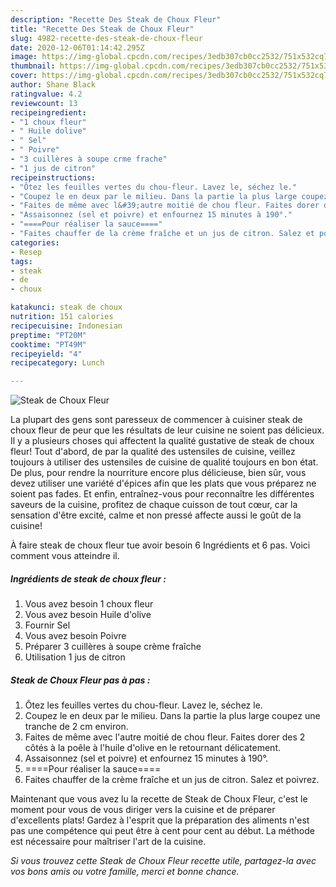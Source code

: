 ```yaml
---
description: "Recette Des Steak de Choux Fleur"
title: "Recette Des Steak de Choux Fleur"
slug: 4982-recette-des-steak-de-choux-fleur
date: 2020-12-06T01:14:42.295Z
image: https://img-global.cpcdn.com/recipes/3edb307cb0cc2532/751x532cq70/steak-de-choux-fleur-photo-principale-de-la-recette.jpg
thumbnail: https://img-global.cpcdn.com/recipes/3edb307cb0cc2532/751x532cq70/steak-de-choux-fleur-photo-principale-de-la-recette.jpg
cover: https://img-global.cpcdn.com/recipes/3edb307cb0cc2532/751x532cq70/steak-de-choux-fleur-photo-principale-de-la-recette.jpg
author: Shane Black
ratingvalue: 4.2
reviewcount: 13
recipeingredient:
- "1 choux fleur"
- " Huile dolive"
- " Sel"
- " Poivre"
- "3 cuillères à soupe crme frache"
- "1 jus de citron"
recipeinstructions:
- "Ôtez les feuilles vertes du chou-fleur. Lavez le, séchez le."
- "Coupez le en deux par le milieu. Dans la partie la plus large coupez une tranche de 2 cm environ."
- "Faites de même avec l&#39;autre moitié de chou fleur. Faites dorer des 2 côtés à la poêle à l&#39;huile d&#39;olive en le retournant délicatement."
- "Assaisonnez (sel et poivre) et enfournez 15 minutes à 190°."
- "====Pour réaliser la sauce===="
- "Faites chauffer de la crème fraîche et un jus de citron. Salez et poivrez."
categories:
- Resep
tags:
- steak
- de
- choux

katakunci: steak de choux 
nutrition: 151 calories
recipecuisine: Indonesian
preptime: "PT20M"
cooktime: "PT49M"
recipeyield: "4"
recipecategory: Lunch

---
```



![Steak de Choux Fleur](https://img-global.cpcdn.com/recipes/3edb307cb0cc2532/751x532cq70/steak-de-choux-fleur-photo-principale-de-la-recette.jpg)

La plupart des gens sont paresseux de commencer à cuisiner steak de choux fleur de peur que les résultats de leur cuisine ne soient pas délicieux. Il y a plusieurs choses qui affectent la qualité gustative de steak de choux fleur! Tout d'abord, de par la qualité des ustensiles de cuisine, veillez toujours à utiliser des ustensiles de cuisine de qualité toujours en bon état. De plus, pour rendre la nourriture encore plus délicieuse, bien sûr, vous devez utiliser une variété d'épices afin que les plats que vous préparez ne soient pas fades. Et enfin, entraînez-vous pour reconnaître les différentes saveurs de la cuisine, profitez de chaque cuisson de tout cœur, car la sensation d'être excité, calme et non pressé affecte aussi le goût de la cuisine!

<!--inarticleads1-->

À faire steak de choux fleur tue avoir besoin 6 Ingrédients et 6 pas. Voici comment vous atteindre il.

##### Ingrédients de steak de choux fleur :

1. Vous avez besoin 1 choux fleur
1. Vous avez besoin  Huile d&#39;olive
1. Fournir  Sel
1. Vous avez besoin  Poivre
1. Préparer 3 cuillères à soupe crème fraîche
1. Utilisation 1 jus de citron




<!--inarticleads2-->

##### Steak de Choux Fleur pas à pas :

1. Ôtez les feuilles vertes du chou-fleur. Lavez le, séchez le.
1. Coupez le en deux par le milieu. Dans la partie la plus large coupez une tranche de 2 cm environ.
1. Faites de même avec l&#39;autre moitié de chou fleur. Faites dorer des 2 côtés à la poêle à l&#39;huile d&#39;olive en le retournant délicatement.
1. Assaisonnez (sel et poivre) et enfournez 15 minutes à 190°.
1. ====Pour réaliser la sauce====
1. Faites chauffer de la crème fraîche et un jus de citron. Salez et poivrez.




<!--inarticleads1-->

<p>
Maintenant que vous avez lu la recette de Steak de Choux Fleur, c'est le moment pour vous de vous diriger vers la cuisine et de préparer d'excellents plats! Gardez à l'esprit que la préparation des aliments n'est pas une compétence qui peut être à cent pour cent au début. La méthode est nécessaire pour maîtriser l'art de la cuisine.
</p>

<p>
<i>Si vous trouvez cette Steak de Choux Fleur recette utile, partagez-la avec vos bons amis ou votre famille, merci et bonne chance.</i>
</p>
